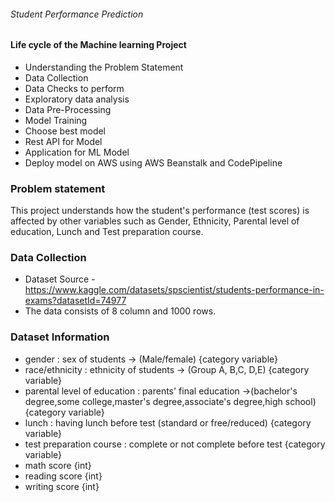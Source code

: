 ###### Student Performance Prediction 

#### Life cycle of the Machine learning Project

- Understanding the Problem Statement
- Data Collection
- Data Checks to perform
- Exploratory data analysis
- Data Pre-Processing
- Model Training
- Choose best model
- Rest API for Model
- Application for ML Model
- Deploy model on AWS using AWS Beanstalk and CodePipeline

### Problem statement
This project understands how the student's performance (test scores) is affected by other variables such as Gender, Ethnicity, Parental level of education, Lunch and Test preparation course.

### Data Collection
- Dataset Source - https://www.kaggle.com/datasets/spscientist/students-performance-in-exams?datasetId=74977
- The data consists of 8 column and 1000 rows.

### Dataset Information
- gender : sex of students  -> (Male/female) {category variable}
- race/ethnicity : ethnicity of students -> (Group A, B,C, D,E) {category variable}
- parental level of education : parents' final education ->(bachelor's degree,some college,master's degree,associate's degree,high school) {category variable}
- lunch : having lunch before test (standard or free/reduced) {category variable}
- test preparation course : complete or not complete before test {category variable}
- math score {int}
- reading score {int}
- writing score {int}


